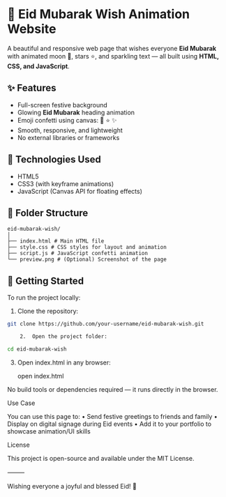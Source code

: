 # 🌙 Eid Mubarak Wish Animation Website

A beautiful and responsive web page that wishes everyone **Eid Mubarak** with animated moon 🌙, stars ⭐, and sparkling text — all built using **HTML, CSS, and JavaScript**.

## ✨ Features

- Full-screen festive background
- Glowing **Eid Mubarak** heading animation
- Emoji confetti using canvas: 🌙 ⭐ ✨
- Smooth, responsive, and lightweight
- No external libraries or frameworks

## 🔧 Technologies Used

- HTML5
- CSS3 (with keyframe animations)
- JavaScript (Canvas API for floating effects)

## 📂 Folder Structure

    eid-mubarak-wish/
    │
    ├── index.html # Main HTML file
    ├── style.css # CSS styles for layout and animation
    ├── script.js # JavaScript confetti animation
    └── preview.png # (Optional) Screenshot of the page

## 🚀 Getting Started

To run the project locally:

1. Clone the repository:

```bash
git clone https://github.com/your-username/eid-mubarak-wish.git

	2.	Open the project folder:
```

```bash
cd eid-mubarak-wish

```

3. Open index.html in any browser:

   open index.html

No build tools or dependencies required — it runs directly in the browser.

Use Case

You can use this page to:
• Send festive greetings to friends and family
• Display on digital signage during Eid events
• Add it to your portfolio to showcase animation/UI skills

License

This project is open-source and available under the MIT License.

⸻

Wishing everyone a joyful and blessed Eid! 🌙

